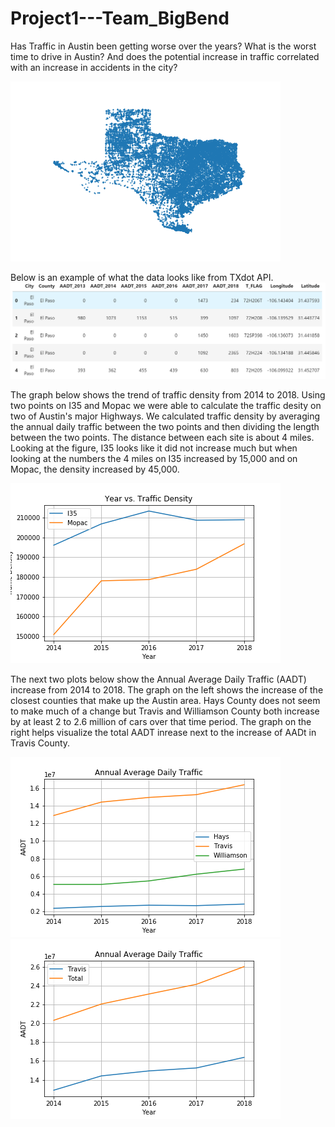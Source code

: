 # Project1---Team_BigBend

Has Traffic in Austin been getting worse over the years? What is the worst time to drive in Austin? And does the potential increase in traffic correlated with an increase in accidents in the city? 

![alt test](Pictures/Texas.png)




Below is an example of what the data looks like from TXdot API. 
![alt test](Pictures/txdot_api_data.png)


The graph below shows the trend of traffic density from 2014 to 2018. Using two points on I35 and Mopac we were able to calculate the traffic desity on two of Austin's major Highways. We calculated traffic density by averaging the annual daily traffic between the two points and then dividing the length between the two points. The distance between each site is about 4 miles. Looking at the figure, I35 looks like it did not increase much but when looking at the numbers the 4 miles on I35 increased by 15,000 and on Mopac, the density increased by 45,000.

![alt test](Pictures/Traffic_Density.png)



The next two plots below show the Annual Average Daily Traffic (AADT) increase from 2014 to 2018. The graph on the left shows the increase of the closest counties that make up the Austin area. Hays County does not seem to make much of a change but Travis and Williamson County both increase by at least 2 to 2.6 million of cars over that time period. The graph on the right helps visualize the total AADT inrease next to the increase of AADt in Travis County.     

![alt test](Pictures/AADT_austin_counties.png)
![alt test](Pictures/AADT_travis_total.png)

